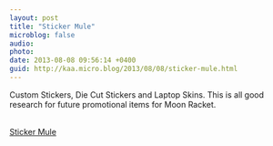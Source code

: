 ```yaml
---
layout: post
title: "Sticker Mule"
microblog: false
audio: 
photo: 
date: 2013-08-08 09:56:14 +0400
guid: http://kaa.micro.blog/2013/08/08/sticker-mule.html
---
```

<p>Custom Stickers, Die Cut Stickers and Laptop Skins. This is all good research for future promotional items for Moon Racket.</p><br /><a href='http://stickermule.com/'>Sticker Mule</a>
